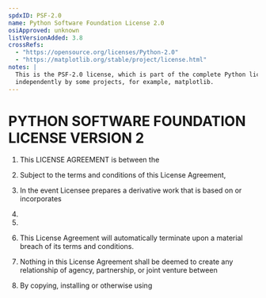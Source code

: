 ```yaml
---
spdxID: PSF-2.0
name: Python Software Foundation License 2.0
osiApproved: unknown
listVersionAdded: 3.8
crossRefs: 
  - "https://opensource.org/licenses/Python-2.0"
  - "https://matplotlib.org/stable/project/license.html"
notes: |
  This is the PSF-2.0 license, which is part of the complete Python license text, but also used
  independently by some projects, for example, matplotlib.
---
```


# PYTHON SOFTWARE FOUNDATION LICENSE VERSION 2

1. This LICENSE AGREEMENT is between the

2. Subject to the terms and conditions of this License Agreement,

3. In the event Licensee prepares a derivative work that is based on or incorporates

4.

5.

6. This License Agreement will automatically terminate upon a material breach of its terms and conditions.

7. Nothing in this License Agreement shall be deemed to create any relationship of agency, partnership, or joint venture between

8. By copying, installing or otherwise using
